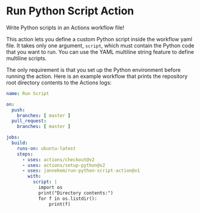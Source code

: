 # Run Python Script Action

Write Python scripts in an Actions workflow file!

This action lets you define a custom Python script inside the workflow yaml file. It takes only one argument, `script`, which must contain the Python code that you want to run. You can use the YAML multiline string feature to define multiline scripts.

The only requirement is that you set up the Python environment before running the action. Here is an example workflow that prints the repository root directory contents to the Actions logs:

```yaml
name: Run Script

on:
  push:
    branches: [ master ]
  pull_request:
    branches: [ master ]

jobs:
  build:
    runs-on: ubuntu-latest
    steps:
      - uses: actions/checkout@v2
      - uses: actions/setup-python@v2
      - uses: jannekem/run-python-script-action@v1
        with:
          script: |
            import os
            print("Directory contents:")
            for f in os.listdir():
                print(f)
```
